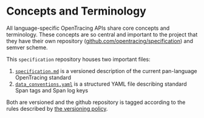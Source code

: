 # Concepts and Terminology

All language-specific OpenTracing APIs share core concepts and terminology. These concepts are so central and important to the project that they have their own repository ([github.com/opentracing/specification](https://github.com/opentracing/specification)) and semver scheme.

This `specification` repository houses two important files:

1. [`specification.md`](https://github.com/opentracing/specification/blob/master/specification.md) is a versioned description of the current pan-language OpenTracing standard
1. [`data_conventions.yaml`](https://github.com/opentracing/specification/blob/master/data_conventions.yaml) is a structured YAML file describing standard Span tags and Span log keys

Both are versioned and the github repository is tagged according to the rules described by [the versioning policy](https://github.com/opentracing/specification/blob/master/specification.md#versioning-policy).
